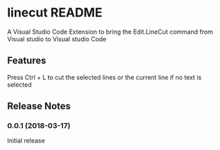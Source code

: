# linecut README

A Visual Studio Code Extension to bring the Edit.LineCut command from Visual studio to Visual studio Code

## Features

Press Ctrl + L to cut the selected lines or the current line if no text is selected


## Release Notes

### 0.0.1 (2018-03-17)

Initial release